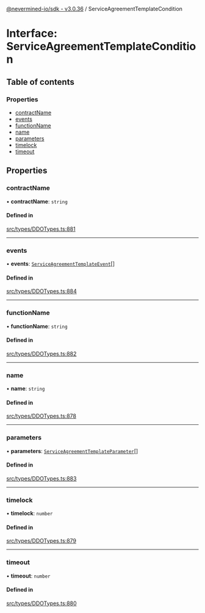 [@nevermined-io/sdk - v3.0.36](../code-reference.md) / ServiceAgreementTemplateCondition

# Interface: ServiceAgreementTemplateCondition

## Table of contents

### Properties

- [contractName](ServiceAgreementTemplateCondition.md#contractname)
- [events](ServiceAgreementTemplateCondition.md#events)
- [functionName](ServiceAgreementTemplateCondition.md#functionname)
- [name](ServiceAgreementTemplateCondition.md#name)
- [parameters](ServiceAgreementTemplateCondition.md#parameters)
- [timelock](ServiceAgreementTemplateCondition.md#timelock)
- [timeout](ServiceAgreementTemplateCondition.md#timeout)

## Properties

### contractName

• **contractName**: `string`

#### Defined in

[src/types/DDOTypes.ts:881](https://github.com/nevermined-io/sdk-js/blob/112a8a40d591ba6fa5736c0c11ad1e067b7b9663/src/types/DDOTypes.ts#L881)

---

### events

• **events**: [`ServiceAgreementTemplateEvent`](ServiceAgreementTemplateEvent.md)[]

#### Defined in

[src/types/DDOTypes.ts:884](https://github.com/nevermined-io/sdk-js/blob/112a8a40d591ba6fa5736c0c11ad1e067b7b9663/src/types/DDOTypes.ts#L884)

---

### functionName

• **functionName**: `string`

#### Defined in

[src/types/DDOTypes.ts:882](https://github.com/nevermined-io/sdk-js/blob/112a8a40d591ba6fa5736c0c11ad1e067b7b9663/src/types/DDOTypes.ts#L882)

---

### name

• **name**: `string`

#### Defined in

[src/types/DDOTypes.ts:878](https://github.com/nevermined-io/sdk-js/blob/112a8a40d591ba6fa5736c0c11ad1e067b7b9663/src/types/DDOTypes.ts#L878)

---

### parameters

• **parameters**: [`ServiceAgreementTemplateParameter`](ServiceAgreementTemplateParameter.md)[]

#### Defined in

[src/types/DDOTypes.ts:883](https://github.com/nevermined-io/sdk-js/blob/112a8a40d591ba6fa5736c0c11ad1e067b7b9663/src/types/DDOTypes.ts#L883)

---

### timelock

• **timelock**: `number`

#### Defined in

[src/types/DDOTypes.ts:879](https://github.com/nevermined-io/sdk-js/blob/112a8a40d591ba6fa5736c0c11ad1e067b7b9663/src/types/DDOTypes.ts#L879)

---

### timeout

• **timeout**: `number`

#### Defined in

[src/types/DDOTypes.ts:880](https://github.com/nevermined-io/sdk-js/blob/112a8a40d591ba6fa5736c0c11ad1e067b7b9663/src/types/DDOTypes.ts#L880)
